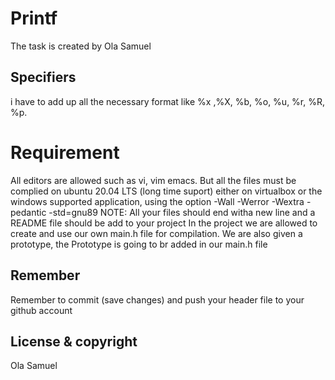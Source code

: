 # Printf
The task is created by Ola Samuel

## Specifiers
i have to add up all the necessary format like %x ,%X, %b, %o, %u, %r, %R, %p.

# Requirement 
All editors are allowed such as vi, vim emacs. But all the files must be complied on ubuntu 20.04 LTS (long time suport) either on virtualbox or the windows supported application, using the option -Wall -Werror -Wextra -pedantic -std=gnu89 
NOTE: All your files should end witha new line and a README file should be add to your project 
In the project we are allowed to create and use our own main.h file for compilation. We are also given a prototype, the Prototype is going to br added in our main.h file

## Remember 
Remember to commit (save changes) and push your header file to your github account

## License & copyright 
Ola Samuel